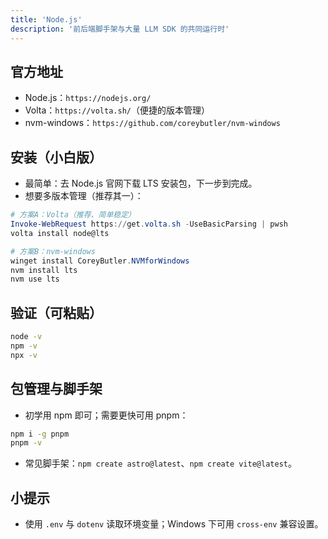 ```yaml
---
title: 'Node.js'
description: '前后端脚手架与大量 LLM SDK 的共同运行时'
---
```


## 官方地址

- Node.js：`https://nodejs.org/`
- Volta：`https://volta.sh/`（便捷的版本管理）
- nvm-windows：`https://github.com/coreybutler/nvm-windows`

## 安装（小白版）

- 最简单：去 Node.js 官网下载 LTS 安装包，下一步到完成。
- 想要多版本管理（推荐其一）：

```powershell
# 方案A：Volta（推荐、简单稳定）
Invoke-WebRequest https://get.volta.sh -UseBasicParsing | pwsh
volta install node@lts

# 方案B：nvm-windows
winget install CoreyButler.NVMforWindows
nvm install lts
nvm use lts
```

## 验证（可粘贴）

```bash
node -v
npm -v
npx -v
```

## 包管理与脚手架

- 初学用 npm 即可；需要更快可用 pnpm：

```bash
npm i -g pnpm
pnpm -v
```

- 常见脚手架：`npm create astro@latest`、`npm create vite@latest`。

## 小提示

- 使用 `.env` 与 `dotenv` 读取环境变量；Windows 下可用 `cross-env` 兼容设置。
